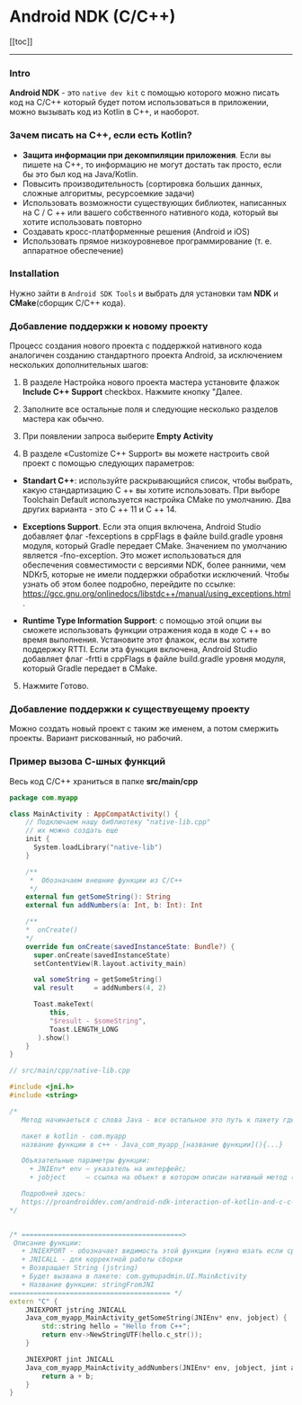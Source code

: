 # Android NDK (C/C++)

[[toc]]

---

### Intro
**Android NDK** - это `native dev kit` с помощью которого можно писать код на C/C++ который будет потом использоваться в приложении, можно вызывать код из Kotlin в C++, и наоборот.

### Зачем писать на C++, если есть Kotlin?
* **Защита информации при декомпиляции приложения**. Если вы пишете на С++, то информацию не могут достать так просто, если бы это был код на Java/Kotlin.
* Повысить производительность (сортировка больших данных, сложные алгоритмы, ресурсоемкие задачи)
* Использовать возможности существующих библиотек, написанных на C / C ++ или вашего собственного нативного кода, который вы хотите использовать повторно
* Создавать кросс-платформенные решения (Android и iOS)
* Использовать прямое низкоуровневое программирование (т. е. аппаратное обеспечение)

### Installation
Нужно зайти в `Android SDK Tools` и выбрать для установки там **NDK** и **CMake**(сборщик С/C++ кода).

### Добавление поддержки к новому проекту 
Процесс создания нового проекта с поддержкой нативного кода аналогичен созданию стандартного проекта Android, за исключением нескольких дополнительных шагов:

1. В разделе Настройка нового проекта мастера установите флажок **Include C++ Support** checkbox. Нажмите кнопку "Далее.

2. Заполните все остальные поля и следующие несколько разделов мастера как обычно.
 
3. При появлении запроса выберите **Empty Activity**
    
4. В разделе «Customize C++ Support» вы можете настроить свой проект с помощью следующих параметров:

* **Standart C++**: используйте раскрывающийся список, чтобы выбрать, какую стандартизацию C ++ вы хотите использовать. При выборе Toolchain Default используется настройка CMake по умолчанию. Два других варианта - это C ++ 11 и C ++ 14.
    
* **Exceptions Support**. Если эта опция включена, Android Studio добавляет флаг -fexceptions в cppFlags в файле build.gradle уровня модуля, который Gradle передает CMake. Значением по умолчанию является -fno-exception. Это может использоваться для обеспечения совместимости с версиями NDK, более ранними, чем NDKr5, которые не имели поддержки обработки исключений. Чтобы узнать об этом более подробно, перейдите по ссылке: https://gcc.gnu.org/onlinedocs/libstdc++/manual/using_exceptions.html.
    
* **Runtime Type Information Support**: с помощью этой опции вы сможете использовать функции отражения кода в коде C ++ во время выполнения. Установите этот флажок, если вы хотите поддержку RTTI. Если эта функция включена, Android Studio добавляет флаг -frtti в cppFlags в файле build.gradle уровня модуля, который Gradle передает в CMake.

5. Нажмите Готово.

### Добавление поддержки к существуещему проекту 

Можно создать новый проект с таким же именем, а потом смержить проекты. Вариант рискованный, но рабочий.

### Пример вызова С-шных функций
Весь код C/C++ храниться в папке **src/main/cpp**

```Kotlin
package com.myapp

class MainActivity : AppCompatActivity() {
    // Подключаем нашу библиотеку "native-lib.cpp"
    // их можно создать еще
    init {
      System.loadLibrary("native-lib")
    }

    /**
     *  Обозначаем внешние функции из C/C++ 
     */
    external fun getSomeString(): String
    external fun addNumbers(a: Int, b: Int): Int

    /**
    *  onCreate()
    */
    override fun onCreate(savedInstanceState: Bundle?) {
      super.onCreate(savedInstanceState)
      setContentView(R.layout.activity_main)

      val someString = getSomeString()  
      val result     = addNumbers(4, 2)

      Toast.makeText(
          this, 
          "$result - $someString", 
          Toast.LENGTH_LONG
       ).show()
    }
}
```

```C++
// src/main/cpp/native-lib.cpp

#include <jni.h>
#include <string>

/*
   Метод начинаеться с слова Java - все остальное это путь к пакету где будет вызвана эта функция, пример названия ф-ции:

   пакет в kotlin - com.myapp
   название функции в с++ - Java_com_myapp_[название функции](){...}

   Объязательные параметры функции:
     + JNIEnv* env – указатель на интерфейс;
     + jobject     – ссылка на объект в котором описан нативный метод (this)

   Подробней здесь:
   https://proandroiddev.com/android-ndk-interaction-of-kotlin-and-c-c-5e19e35bac74
*/


/* ========================================>
 Описание функции:
   + JNIEXPORT - обозначает видимость этой функции (нужно юзать если cppFlags "-fvisibility=hidden") [default/hidden]
   + JNICALL - для корректной работы сборки
   + Возвращает String (jstring)
   + Будет вызвана в пакете: com.gymupadmin.UI.MainActivity
   + Название функции: stringFromJNI
======================================== */
extern "C" {
    JNIEXPORT jstring JNICALL
    Java_com_myapp_MainActivity_getSomeString(JNIEnv* env, jobject) {
        std::string hello = "Hello from C++";
        return env->NewStringUTF(hello.c_str());
    }

    JNIEXPORT jint JNICALL
    Java_com_myapp_MainActivity_addNumbers(JNIEnv* env, jobject, jint a, jint b) {
        return a + b;
    }
}




```
